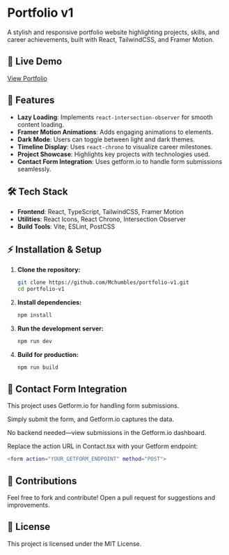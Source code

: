# Portfolio v1

A stylish and responsive portfolio website highlighting projects, skills, and career achievements, built with React, TailwindCSS, and Framer Motion.

## 🚀 Live Demo

[View Portfolio](https://lewismcguiredev.netlify.app/)

## 📌 Features

- **Lazy Loading**: Implements `react-intersection-observer` for smooth content loading.
- **Framer Motion Animations**: Adds engaging animations to elements.
- **Dark Mode**: Users can toggle between light and dark themes.
- **Timeline Display**: Uses `react-chrono` to visualize career milestones.
- **Project Showcase**: Highlights key projects with technologies used.
- **Contact Form Integration**: Uses getform.io to handle form submissions seamlessly.

## 🛠 Tech Stack

- **Frontend**: React, TypeScript, TailwindCSS, Framer Motion
- **Utilities**: React Icons, React Chrono, Intersection Observer
- **Build Tools**: Vite, ESLint, PostCSS

## ⚡ Installation & Setup

1. **Clone the repository:**
   ```sh
   git clone https://github.com/Mchumbles/portfolio-v1.git
   cd portfolio-v1
   ```
2. **Install dependencies:**
   ```sh
   npm install
   ```
3. **Run the development server:**
   ```sh
   npm run dev
   ```
4. **Build for production:**
   ```sh
   npm run build
   ```

## 📩 Contact Form Integration

This project uses Getform.io for handling form submissions.

Simply submit the form, and Getform.io captures the data.

No backend needed—view submissions in the Getform.io dashboard.

Replace the action URL in Contact.tsx with your Getform endpoint:

```sh
<form action="YOUR_GETFORM_ENDPOINT" method="POST">
```

## 🤝 Contributions

Feel free to fork and contribute! Open a pull request for suggestions and improvements.

## 📝 License

This project is licensed under the MIT License.
